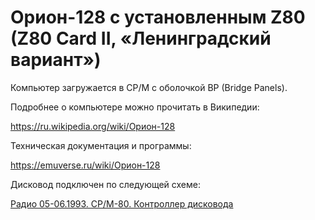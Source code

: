# Орион-128 с установленным Z80 (Z80 Card II, &laquo;Ленинградский вариант&raquo;)

Компьютер загружается в CP/M с оболочкой BP (Bridge Panels).

Подробнее о компьютере можно прочитать в Википедии:

https://ru.wikipedia.org/wiki/Орион-128

Техническая документация и программы:

https://emuverse.ru/wiki/Орион-128

Дисковод подключен по следующей схеме:

[Радио 05-06.1993. СР/М-80. Контроллер дисковода](https://emuverse.ru/wiki/Орион-128/Радио_05,06-93/СР/М-80._Контроллер_дисковода)
